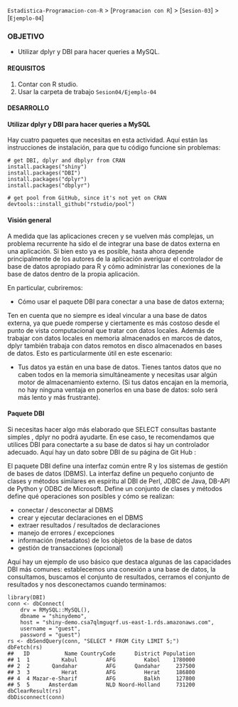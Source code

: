 `Estadistica-Programacion-con-R` > [`Programacion con R`] > [`Sesion-03`] > [`Ejemplo-04`] 

### OBJETIVO
- Utilizar dplyr y DBI para hacer queries a MySQL.

#### REQUISITOS
1. Contar con R studio.
1. Usar la carpeta de trabajo `Sesion04/Ejemplo-04`

#### DESARROLLO

#### Utilizar dplyr y DBI para hacer queries a MySQL

Hay cuatro paquetes que necesitas en esta actividad. Aquí están las instrucciones de instalación, para que tu código funcione sin problemas:

```{r}
# get DBI, dplyr and dbplyr from CRAN
install.packages("shiny")
install.packages("DBI")
install.packages("dplyr")
install.packages("dbplyr")

# get pool from GitHub, since it's not yet on CRAN
devtools::install_github("rstudio/pool")
```
#### Visión general

A medida que las aplicaciones crecen y se vuelven más complejas, un problema recurrente ha sido el de integrar una base de datos externa en una aplicación. Si bien esto ya es posible, hasta ahora depende principalmente de los autores de la aplicación averiguar el controlador de base de datos apropiado para R y cómo administrar las conexiones de la base de datos dentro de la propia aplicación. 

En particular, cubriremos:

- Cómo usar el paquete DBI para conectar a una base de datos externa;

Ten en cuenta que no siempre es ideal vincular a una base de datos externa, ya que puede romperse y ciertamente es más costoso desde el punto de vista computacional que tratar con datos locales. Además de trabajar con datos locales en memoria almacenados en marcos de datos, dplyr también trabaja con datos remotos en disco almacenados en bases de datos. Esto es particularmente útil en este escenario:

- Tus datos ya están en una base de datos. Tienes tantos datos que no caben todos en la memoria simultáneamente y necesitas usar algún motor de almacenamiento externo. (Si tus datos encajan en la memoria, no hay ninguna ventaja en ponerlos en una base de datos: solo será más lento y más frustrante).

#### Paquete DBI

Si necesitas hacer algo más elaborado que SELECT consultas bastante simples , dplyr no podrá ayudarte. En ese caso, te recomendamos que utilices DBI para conectarte a su base de datos si hay un controlador adecuado. Aquí hay un dato sobre DBI de su página de Git Hub :

El paquete DBI define una interfaz común entre R y los sistemas de gestión de bases de datos (DBMS). La interfaz define un pequeño conjunto de clases y métodos similares en espíritu al DBI de Perl, JDBC de Java, DB-API de Python y ODBC de Microsoft. Define un conjunto de clases y métodos define qué operaciones son posibles y cómo se realizan:

- conectar / desconectar al DBMS
- crear y ejecutar declaraciones en el DBMS
- extraer resultados / resultados de declaraciones
- manejo de errores / excepciones
- información (metadatos) de los objetos de la base de datos
- gestión de transacciones (opcional)

Aquí hay un ejemplo de uso básico que destaca algunas de las capacidades DBI más comunes: establecemos una conexión a una base de datos, la consultamos, buscamos el conjunto de resultados, cerramos el conjunto de resultados y nos desconectamos cuando terminamos:

```{r}
library(DBI)
conn <- dbConnect(
    drv = RMySQL::MySQL(),
    dbname = "shinydemo",
    host = "shiny-demo.csa7qlmguqrf.us-east-1.rds.amazonaws.com",
    username = "guest",
    password = "guest")
rs <- dbSendQuery(conn, "SELECT * FROM City LIMIT 5;")
dbFetch(rs)
##   ID           Name CountryCode      District Population
## 1  1          Kabul         AFG         Kabol    1780000
## 2  2       Qandahar         AFG      Qandahar     237500
## 3  3          Herat         AFG         Herat     186800
## 4  4 Mazar-e-Sharif         AFG         Balkh     127800
## 5  5      Amsterdam         NLD Noord-Holland     731200
dbClearResult(rs)
dbDisconnect(conn)
```
